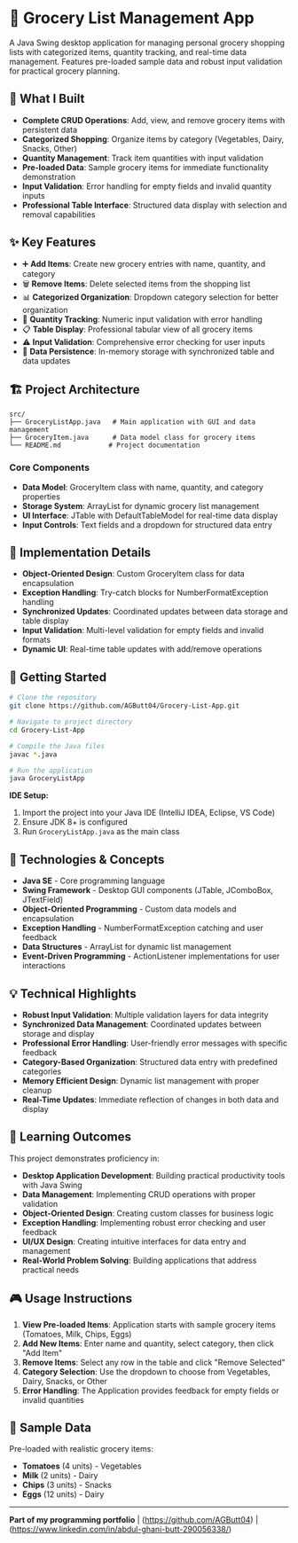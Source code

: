 # 🛒 Grocery List Management App

A Java Swing desktop application for managing personal grocery shopping lists with categorized items, quantity tracking, and real-time data management. Features pre-loaded sample data and robust input validation for practical grocery planning.

## 🎯 What I Built
- **Complete CRUD Operations**: Add, view, and remove grocery items with persistent data
- **Categorized Shopping**: Organize items by category (Vegetables, Dairy, Snacks, Other)
- **Quantity Management**: Track item quantities with input validation
- **Pre-loaded Data**: Sample grocery items for immediate functionality demonstration
- **Input Validation**: Error handling for empty fields and invalid quantity inputs
- **Professional Table Interface**: Structured data display with selection and removal capabilities

## ✨ Key Features
- ➕ **Add Items**: Create new grocery entries with name, quantity, and category
- 🗑️ **Remove Items**: Delete selected items from the shopping list
- 📊 **Categorized Organization**: Dropdown category selection for better organization
- 🔢 **Quantity Tracking**: Numeric input validation with error handling
- 📋 **Table Display**: Professional tabular view of all grocery items
- ⚠️ **Input Validation**: Comprehensive error checking for user inputs
- 💾 **Data Persistence**: In-memory storage with synchronized table and data updates

## 🏗️ Project Architecture
```
src/
├── GroceryListApp.java   # Main application with GUI and data management
├── GroceryItem.java      # Data model class for grocery items
└── README.md            # Project documentation
```

### Core Components
- **Data Model**: GroceryItem class with name, quantity, and category properties
- **Storage System**: ArrayList for dynamic grocery list management
- **UI Interface**: JTable with DefaultTableModel for real-time data display
- **Input Controls**: Text fields and a dropdown for structured data entry

## 🔧 Implementation Details
- **Object-Oriented Design**: Custom GroceryItem class for data encapsulation
- **Exception Handling**: Try-catch blocks for NumberFormatException handling
- **Synchronized Updates**: Coordinated updates between data storage and table display
- **Input Validation**: Multi-level validation for empty fields and invalid formats
- **Dynamic UI**: Real-time table updates with add/remove operations

## 🚀 Getting Started
```bash
# Clone the repository
git clone https://github.com/AGButt04/Grocery-List-App.git

# Navigate to project directory
cd Grocery-List-App

# Compile the Java files
javac *.java

# Run the application
java GroceryListApp
```

**IDE Setup:**
1. Import the project into your Java IDE (IntelliJ IDEA, Eclipse, VS Code)
2. Ensure JDK 8+ is configured
3. Run `GroceryListApp.java` as the main class

## 🔧 Technologies & Concepts
- **Java SE** - Core programming language
- **Swing Framework** - Desktop GUI components (JTable, JComboBox, JTextField)
- **Object-Oriented Programming** - Custom data models and encapsulation
- **Exception Handling** - NumberFormatException catching and user feedback
- **Data Structures** - ArrayList for dynamic list management
- **Event-Driven Programming** - ActionListener implementations for user interactions

## 💡 Technical Highlights
- **Robust Input Validation**: Multiple validation layers for data integrity
- **Synchronized Data Management**: Coordinated updates between storage and display
- **Professional Error Handling**: User-friendly error messages with specific feedback
- **Category-Based Organization**: Structured data entry with predefined categories
- **Memory Efficient Design**: Dynamic list management with proper cleanup
- **Real-Time Updates**: Immediate reflection of changes in both data and display

## 📖 Learning Outcomes
This project demonstrates proficiency in:
- **Desktop Application Development**: Building practical productivity tools with Java Swing
- **Data Management**: Implementing CRUD operations with proper validation
- **Object-Oriented Design**: Creating custom classes for business logic
- **Exception Handling**: Implementing robust error checking and user feedback
- **UI/UX Design**: Creating intuitive interfaces for data entry and management
- **Real-World Problem Solving**: Building applications that address practical needs

## 🎮 Usage Instructions
1. **View Pre-loaded Items**: Application starts with sample grocery items (Tomatoes, Milk, Chips, Eggs)
2. **Add New Items**: Enter name and quantity, select category, then click "Add Item"
3. **Remove Items**: Select any row in the table and click "Remove Selected"
4. **Category Selection**: Use the dropdown to choose from Vegetables, Dairy, Snacks, or Other
5. **Error Handling**: The Application provides feedback for empty fields or invalid quantities

## 🛒 Sample Data
Pre-loaded with realistic grocery items:
- **Tomatoes** (4 units) - Vegetables
- **Milk** (2 units) - Dairy  
- **Chips** (3 units) - Snacks
- **Eggs** (12 units) - Dairy

---
**Part of my programming portfolio** | (https://github.com/AGButt04) | (https://www.linkedin.com/in/abdul-ghani-butt-290056338/)
